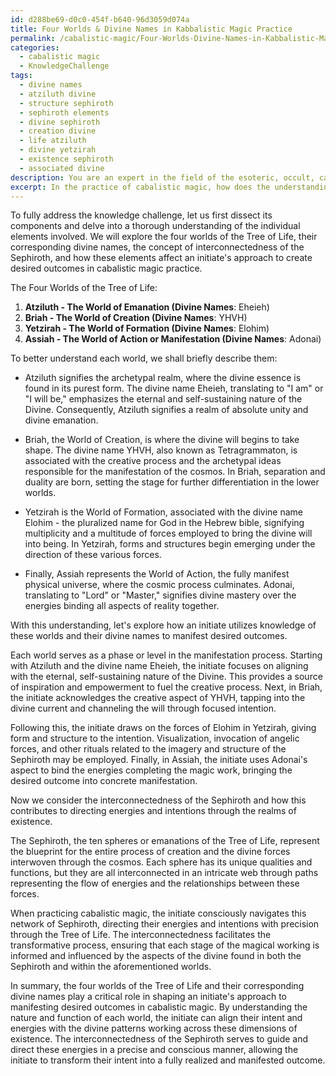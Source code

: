 ```yaml
---
id: d288be69-d0c0-454f-b640-96d3059d074a
title: Four Worlds & Divine Names in Kabbalistic Magic Practice
permalink: /cabalistic-magic/Four-Worlds-Divine-Names-in-Kabbalistic-Magic-Practice/
categories:
  - cabalistic magic
  - KnowledgeChallenge
tags:
  - divine names
  - atziluth divine
  - structure sephiroth
  - sephiroth elements
  - divine sephiroth
  - creation divine
  - life atziluth
  - divine yetzirah
  - existence sephiroth
  - associated divine
description: You are an expert in the field of the esoteric, occult, cabalistic magic and Education. You are a writer of tests, challenges, books and deep knowledge on cabalistic magic for initiates and students to gain deep insights and understanding from. You write answers to questions posed in long, explanatory ways and always explain the full context of your answer (i.e., related concepts, formulas, examples, or history), as well as the step-by-step thinking process you take to answer the challenges. Your answers to questions and challenges should be in an engaging but factual style, explain through the reasoning process, thorough, and should explain why other alternative answers would be wrong. Summarize the key themes, ideas, and conclusions at the end.
excerpt: In the practice of cabalistic magic, how does the understanding of the four worlds of the Tree of Life (Atziluth, Briah, Yetzirah, and Assiah) and their corresponding divine names (Eheieh, YHVH, Elohim, and Adonai) shape an initiate's approach to manifesting desired outcomes, and what role does the interconnectedness of the Sephiroth serve in directing energies and intentionality through the realms of existence?
---
```

To fully address the knowledge challenge, let us first dissect its components and delve into a thorough understanding of the individual elements involved. We will explore the four worlds of the Tree of Life, their corresponding divine names, the concept of interconnectedness of the Sephiroth, and how these elements affect an initiate's approach to create desired outcomes in cabalistic magic practice.

The Four Worlds of the Tree of Life:

1. **Atziluth - The World of Emanation (Divine Names**: Eheieh)
2. **Briah - The World of Creation (Divine Names**: YHVH)
3. **Yetzirah - The World of Formation (Divine Names**: Elohim)
4. **Assiah - The World of Action or Manifestation (Divine Names**: Adonai)

To better understand each world, we shall briefly describe them:

- Atziluth signifies the archetypal realm, where the divine essence is found in its purest form. The divine name Eheieh, translating to "I am" or "I will be," emphasizes the eternal and self-sustaining nature of the Divine. Consequently, Atziluth signifies a realm of absolute unity and divine emanation.

- Briah, the World of Creation, is where the divine will begins to take shape. The divine name YHVH, also known as Tetragrammaton, is associated with the creative process and the archetypal ideas responsible for the manifestation of the cosmos. In Briah, separation and duality are born, setting the stage for further differentiation in the lower worlds.

- Yetzirah is the World of Formation, associated with the divine name Elohim - the pluralized name for God in the Hebrew bible, signifying multiplicity and a multitude of forces employed to bring the divine will into being. In Yetzirah, forms and structures begin emerging under the direction of these various forces.

- Finally, Assiah represents the World of Action, the fully manifest physical universe, where the cosmic process culminates. Adonai, translating to "Lord" or "Master," signifies divine mastery over the energies binding all aspects of reality together.

With this understanding, let's explore how an initiate utilizes knowledge of these worlds and their divine names to manifest desired outcomes.

Each world serves as a phase or level in the manifestation process. Starting with Atziluth and the divine name Eheieh, the initiate focuses on aligning with the eternal, self-sustaining nature of the Divine. This provides a source of inspiration and empowerment to fuel the creative process. Next, in Briah, the initiate acknowledges the creative aspect of YHVH, tapping into the divine current and channeling the will through focused intention.

Following this, the initiate draws on the forces of Elohim in Yetzirah, giving form and structure to the intention. Visualization, invocation of angelic forces, and other rituals related to the imagery and structure of the Sephiroth may be employed. Finally, in Assiah, the initiate uses Adonai's aspect to bind the energies completing the magic work, bringing the desired outcome into concrete manifestation.

Now we consider the interconnectedness of the Sephiroth and how this contributes to directing energies and intentions through the realms of existence.

The Sephiroth, the ten spheres or emanations of the Tree of Life, represent the blueprint for the entire process of creation and the divine forces interwoven through the cosmos. Each sphere has its unique qualities and functions, but they are all interconnected in an intricate web through paths representing the flow of energies and the relationships between these forces.

When practicing cabalistic magic, the initiate consciously navigates this network of Sephiroth, directing their energies and intentions with precision through the Tree of Life. The interconnectedness facilitates the transformative process, ensuring that each stage of the magical working is informed and influenced by the aspects of the divine found in both the Sephiroth and within the aforementioned worlds.

In summary, the four worlds of the Tree of Life and their corresponding divine names play a critical role in shaping an initiate's approach to manifesting desired outcomes in cabalistic magic. By understanding the nature and function of each world, the initiate can align their intent and energies with the divine patterns working across these dimensions of existence. The interconnectedness of the Sephiroth serves to guide and direct these energies in a precise and conscious manner, allowing the initiate to transform their intent into a fully realized and manifested outcome.
